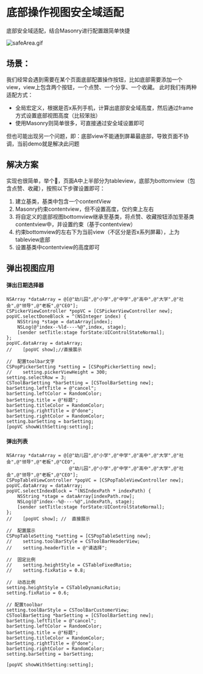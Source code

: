 # 底部操作视图安全域适配
底部安全域适配，结合Masonry进行配置跟简单快捷

![safeArea.gif](https://upload-images.jianshu.io/upload_images/1186277-dca7bc729aa4d640.gif?imageMogr2/auto-orient/strip)

## 场景：
我们经常会遇到需要在某个页面底部配置操作按钮，比如底部需要添加一个view，view上包含两个按钮，一个点赞、一个分享、一个收藏。
此时我们有两种适配方式：
* 全局宏定义，根据是否x系列手机，计算出底部安全域高度，然后通过frame方式设置底部视图高度（比较笨拙）
* 使用Masonry则简单很多，可直接通过安全域设置即可

但也可能出现另一个问题，即：底部view不能通到屏幕最底部，导致页面不协调，当前demo就是解决此问题

## 解决方案
实现也很简单，举个🌰，页面A中上半部分为tableview，底部为bottomview（包含点赞、收藏），按照以下步骤设置即可：
1. 建立基类，基类中包含一个contentView
2. Masonry约束contentview，但不设置高度，仅约束上左右
3. 将自定义的底部视图bottomview继承至基类，将点赞、收藏按钮添加至基类contentview中，并设置约束（基于contentview）
4. 约束bottomview的左右下为当前view（不区分是否x系列屏幕），上为tableview底部
5. 设置基类中contentview的高度即可

## 弹出视图应用
#### 弹出日期选择器

```
NSArray *dataArray = @[@"幼儿园",@"小学",@"中学",@"高中",@"大学",@"社会",@"领导",@"老板",@"CEO"];
CSPickerViewController *popVC = [CSPickerViewController new];
popVC.selectDoneBlock = ^(NSInteger index) {
    NSString *stage = dataArray[index];
    NSLog(@"index--%ld----%@",index, stage);
    [sender setTitle:stage forState:UIControlStateNormal];
};
popVC.dataArray = dataArray;
//    [popVC show];//直接展示

//  配置toolbar文字
CSPopPickerSetting *setting = [CSPopPickerSetting new];
//    setting.pickerViewHeight = 300;
setting.selectRow = 3;
CSToolBarSetting *barSetting = [CSToolBarSetting new];
barSetting.leftTitle = @"cancel";
barSetting.leftColor = RandomColor;
barSetting.title = @"标题";
barSetting.titleColor = RandomColor;
barSetting.rightTitle = @"done";
barSetting.rightColor = RandomColor;
setting.barSetting = barSetting;
[popVC showWithSetting:setting];
```

#### 弹出列表

```
NSArray *dataArray = @[@"幼儿园",@"小学",@"中学",@"高中",@"大学",@"社会",@"领导",@"老板",@"CEO",
                       @"幼儿园",@"小学",@"中学",@"高中",@"大学",@"社会",@"领导",@"老板",@"CEO"];
CSPopTableViewController *popVC = [CSPopTableViewController new];
popVC.dataArray = dataArray;
popVC.selectIndexBlock = ^(NSIndexPath * indexPath) {
    NSString *stage = dataArray[indexPath.row];
    NSLog(@"index--%@----%@",indexPath, stage);
    [sender setTitle:stage forState:UIControlStateNormal];
};
//    [popVC show]; //  直接展示
    
//  配置展示
CSPopTableSetting *setting = [CSPopTableSetting new];
//    setting.toolBarStyle = CSToolBarHeaderView;
//    setting.headerTitle = @"请选择";
    
//  固定比例
//    setting.heightStyle = CSTableFixedRatio;
//    setting.fixRatio = 0.8;
    
//  动态比例
setting.heightStyle = CSTableDynamicRatio;
setting.fixRatio = 0.6;
    
// 配置toolbar
setting.toolBarStyle = CSToolBarCustomerView;
CSToolBarSetting *barSetting = [CSToolBarSetting new];
barSetting.leftTitle = @"cancel";
barSetting.leftColor = RandomColor;
barSetting.title = @"标题";
barSetting.titleColor = RandomColor;
barSetting.rightTitle = @"done";
barSetting.rightColor = RandomColor;
setting.barSetting = barSetting;
    
[popVC showWithSetting:setting];
```
